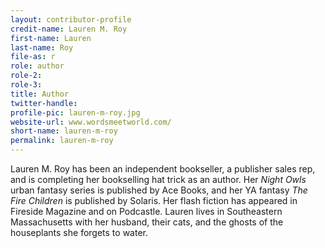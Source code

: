```yaml
---
layout: contributor-profile
credit-name: Lauren M. Roy
first-name: Lauren
last-name: Roy
file-as: r
role: author
role-2:
role-3:
title: Author
twitter-handle:
profile-pic: lauren-m-roy.jpg
website-url: www.wordsmeetworld.com/
short-name: lauren-m-roy
permalink: lauren-m-roy
---
```

Lauren M. Roy has been an independent bookseller, a publisher sales rep, and is completing her bookselling hat trick as an author. Her _Night Owls_ urban fantasy series is published by Ace Books, and her YA fantasy _The Fire Children_ is published by Solaris. Her flash fiction has appeared in Fireside Magazine and on Podcastle. Lauren lives in Southeastern Massachusetts with her husband, their cats, and the ghosts of the houseplants she forgets to water.
